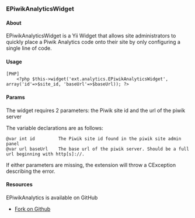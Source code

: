 ### EPiwikAnalyticsWidget

#### About
EPiwikAnalyticsWidget is a Yii Widget that allows site administrators to quickly place a Piwik Analytics code onto their site by only configuring a single line of code.

#### Usage

~~~
[PHP]
    <?php $this->widget('ext.analytics.EPiwikAnalyticsWidget', array('id'=>$site_id, 'baseUrl'=>$baseUrl)); ?>
~~~
#### Params
The widget requires 2 parameters: the Piwik site id and the url of the piwik server

The variable declarations are as follows:

    @var int id     	The Piwik site id found in the piwik site admin panel
    @var url baseUrl	The base url of the piwik server. Should be a full url beginning with http[s]://.

If either parameters are missing, the extension will throw a CException describing the error.


#### Resources

EPiwikAnalytics is available on GitHub

 * [Fork on Github](https://github.com/charlesportwoodii/EPiwikAnalyticsWidget)